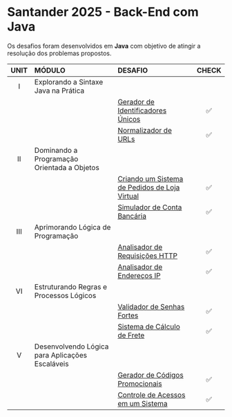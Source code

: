 # Santander 2025 - Back-End com Java

Os desafios foram desenvolvidos em **Java** com objetivo de atingir a resolução dos problemas propostos.

|UNIT   |MÓDULO                                         | DESAFIO                                          | CHECK                     |
|:----: |:----                                          | :----                                            | :----:                    |
|I	    |Explorando a Sintaxe Java na Prática           |                                                  |                           |
|  	    |                                               |[Gerador de Identificadores Únicos]()             | :white_check_mark:        |
|  	    |                                               |[Normalizador de URLs]()                          | :white_check_mark:        |
|II	    |Dominando a Programação Orientada a Objetos    |                                                  |                           |
|  	    |                                               |[Criando um Sistema de Pedidos de Loja Virtual]() | :white_check_mark:        |
|  	    |                                               |[Simulador de Conta Bancária]()                   | :white_check_mark:        |
|III   	|Aprimorando Lógica de Programação              |                                                  |                           |
|  	    |                                               |[Analisador de Requisições HTTP]()                | :white_check_mark:        |
|  	    |                                               |[Analisador de Endereços IP]()                    | :white_check_mark:        |
|VI     |Estruturando Regras e Processos Lógicos        |                                                  |                           |
|  	    |                                               |[Validador de Senhas Fortes]()                    | :white_check_mark:        |
|  	    |                                               |[Sistema de Cálculo de Frete]()                   | :white_check_mark:        |
|V      |Desenvolvendo Lógica para Aplicações Escaláveis|                                                  |                           |
|  	    |                                               |[Gerador de Códigos Promocionais]()               | :white_check_mark:        |
|  	    |                                               |[Controle de Acessos em um Sistema]()             | :white_check_mark:        |

